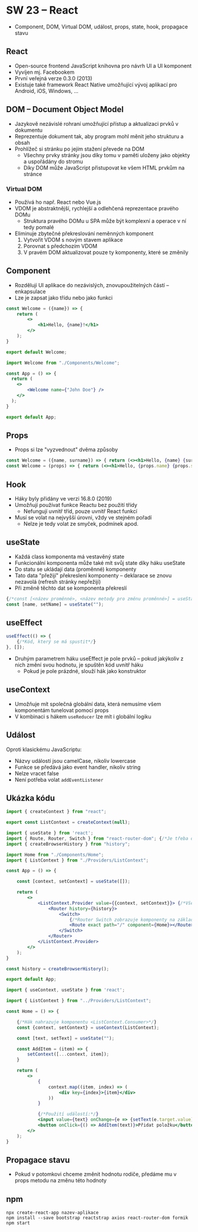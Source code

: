 # SW 23 – React

* Component, DOM, Virtual DOM, událost, props, state, hook, propagace stavu

## React

* Open-source frontend JavaScript knihovna pro návrh UI a UI komponent
* Vyvíjen mj. Facebookem
* První veřejná verze 0.3.0 (2013)
* Existuje také framework React Native umožňující vývoj aplikací pro Android, iOS, Windows, ...

## DOM – Document Object Model

* Jazykově nezávislé rohraní umožňující přístup a aktualizaci prvků v dokumentu
* Reprezentuje dokument tak, aby program mohl měnit jeho strukturu a obsah
* Prohlížeč si stránku po jejím stažení převede na DOM
  * Všechny prvky stránky jsou díky tomu v paměti uloženy jako objekty a uspořádány do stromu
  * Díky DOM může JavaScript přistupovat ke všem HTML prvkům na stránce

### Virtual DOM

* Používá ho např. React nebo Vue.js
* VDOM je abstraktnější, rychlejší a odlehčená reprezentace pravého DOMu
  * Struktura pravého DOMu u SPA může být komplexní a operace v ní tedy pomalé
* Eliminuje zbytečné překreslování neměnných komponent
  1. Vytvořit VDOM s novým stavem aplikace
  2. Porovnat s předchozím VDOM
  3. V pravém DOM aktualizovat pouze ty komponenty, které se změnily

## Component

* Rozdělují UI aplikace do nezávislých, znovupoužitelných částí – enkapsulace
* Lze je zapsat jako třídu nebo jako funkci

``` jsx
const Welcome = ({name}) => {
    return (
        <>
            <h1>Hello, {name}!</h1>
        </>
    );
}

export default Welcome;
```

``` jsx
import Welcome from "./Components/Welcome";

const App = () => {
  return (
    <>
        <Welcome name={"John Doe"} />
    </>
  );
}

export default App;
```

## Props

* Props si lze "vyzvednout" dvěma způsoby

``` jsx
const Welcome = ({name, surname}) => { return (<><h1>Hello, {name} {surname}!</h1></>); }
const Welcome = (props) => { return (<><h1>Hello, {props.name} {props.surname}!</h1></>); }
```

## Hook

* Háky byly přidány ve verzi 16.8.0 (2019)
* Umožňují používat funkce Reactu bez použití třídy
  * Nefungují uvnitř tříd, pouze uvnitř React funkcí
* Musí se volat na nejvyšší úrovni, vždy ve stejném pořadí
  * Nelze je tedy volat ze smyček, podmínek apod.

## useState

* Každá class komponenta má vestavěný state
* Funkcionální komponenta může také mít svůj state díky háku useState
* Do statu se ukládají data (proměnné) komponenty
* Tato data "přežijí" překreslení komponenty – deklarace se znovu nezavolá (refresh stránky nepřežijí)
* Při změně těchto dat se komponenta překreslí

``` jsx
{/*const [<název proměnné>, <název metody pro změnu proměnné>] = useState(<iniciální hodnota>);*/}
const [name, setName] = useState("");
```

## useEffect

``` jsx
useEffect(() => {
    {/*Kód, který se má spustit*/}        
}, []);
```

* Druhým parametrem háku useEffect je pole prvků – pokud jakýkoliv z nich změní svou hodnotu, je spuštěn kód uvnitř háku
  * Pokud je pole prázdné, slouží hák jako konstruktor

## useContext

* Umožňuje mít společná globální data, která nemusíme všem komponentám tunelovat pomocí props
* V kombinaci s hákem `useReducer` lze mít i globální logiku

## Událost

Oproti klasickému JavaScriptu:

* Názvy událostí jsou camelCase, nikoliv lowercase
* Funkce se předává jako event handler, nikoliv string
* Nelze vracet false
* Není potřeba volat `addEventListener`

## Ukázka kódu

``` jsx
import { createContext } from "react";

export const ListContext = createContext(null);
```

``` jsx
import { useState } from 'react';
import { Route, Router, Switch } from "react-router-dom"; {/*Je třeba doinstalovat balíček react-router-dom*/}
import { createBrowserHistory } from "history";

import Home from "./Components/Home";
import { ListContext } from "./Providers/ListContext";

const App = () => {

    const [context, setContext] = useState([]);

    return (
        <>
            <ListContext.Provider value={{context, setContext}}> {/*Všechny child komponenty mají přístup ke contextu*/}
                <Router history={history}>
                    <Switch>
                        {/*Router Switch zobrazuje komponenty na základě adresy v adresním řádku*/}
                        <Route exact path="/" component={Home}></Route>
                    </Switch>
                </Router>
            </ListContext.Provider>
        </>
    );
}

const history = createBrowserHistory();

export default App;
```

``` jsx
import { useContext, useState } from 'react';

import { ListContext } from "../Providers/ListContext";

const Home = () => {

    {/*Hák nahrazuje komponentu <ListContext.Consumer>*/}
    const {context, setContext} = useContext(ListContext);

    const [text, setText] = useState("");

    const AddItem = (item) => {
        setContext([...context, item]);
    }

    return (
        <>
            {
                context.map((item, index) => (
                    <div key={index}>{item}</div>
                ))
            }

            {/*Použití událostí:*/}
            <input value={text} onChange={e => {setText(e.target.value)}}></input>
            <button onClick={() => AddItem(text)}>Přidat položku</button>
        </>
    );
}
```

## Propagace stavu

* Pokud v potomkovi chceme změnit hodnotu rodiče, předáme mu v props metodu na změnu této hodnoty

## npm

``` npm
npx create-react-app nazev-aplikace
npm install --save bootstrap reactstrap axios react-router-dom formik
npm start
```
